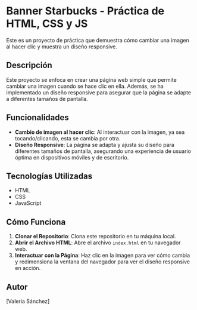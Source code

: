 # Banner Starbucks - Práctica de HTML, CSS y JS

Este es un proyecto de práctica que demuestra cómo cambiar una imagen al hacer clic y muestra un diseño responsive.

## Descripción

Este proyecto se enfoca en crear una página web simple que permite cambiar una imagen cuando se hace clic en ella. Además, se ha implementado un diseño responsive para asegurar que la página se adapte a diferentes tamaños de pantalla.

## Funcionalidades

- **Cambio de imagen al hacer clic**: Al interactuar con la imagen, ya sea tocando/clicando, esta se cambia por otra.
- **Diseño Responsive**: La página se adapta y ajusta su diseño para diferentes tamaños de pantalla, asegurando una experiencia de usuario óptima en dispositivos móviles y de escritorio.

## Tecnologías Utilizadas

- HTML
- CSS
- JavaScript

## Cómo Funciona

1. **Clonar el Repositorio**: Clona este repositorio en tu máquina local.
2. **Abrir el Archivo HTML**: Abre el archivo `index.html` en tu navegador web.
3. **Interactuar con la Página**: Haz clic en la imagen para ver cómo cambia y redimensiona la ventana del navegador para ver el diseño responsive en acción.

## Autor

[Valeria Sánchez] 
